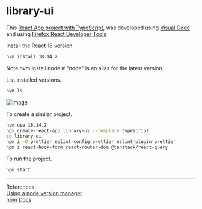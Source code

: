 # library-ui

This [React App project with TypeScript](https://create-react-app.dev/docs/adding-typescript/), was developed using [Visual Code](https://code.visualstudio.com/download) and using [Firefox React Developer Tools](https://addons.mozilla.org/en-GB/firefox/addon/react-devtools/)

Install the React 18 version.
```bash
nvm install 18.14.2
```
Note:nvm install node # "node" is an alias for the latest version.

List installed versions.
```bash
nvm ls
```

![image](https://user-images.githubusercontent.com/76512851/225034184-9b8176fd-2a71-45b0-8e5b-3b771b41cd36.png)

To create a similar project.
```bash
nvm use 18.14.2
npx create-react-app library-ui --template typescript
cd library-ui
npm i -D prettier eslint-config-prettier eslint-plugin-prettier
npm i react-hook-form react-router-dom @tanstack/react-query
```

To run the project.
```bash
npm start
```
<hr>

References:<br>
[Using a node version manager](https://npm.github.io/installation-setup-docs/installing/using-a-node-version-manager.html)<br>
[npm Docs](https://docs.npmjs.com/)<br>

